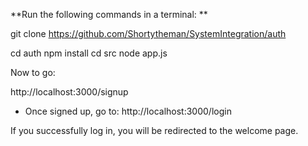 **Run the following commands in a terminal: **

git clone https://github.com/Shortytheman/SystemIntegration/auth

cd auth
npm install
cd src
node app.js


Now to go:

http://localhost:3000/signup
- Once signed up, go to:
http://localhost:3000/login

If you successfully log in, you will be redirected to the welcome page.